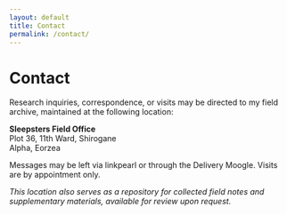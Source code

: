 ```yaml
---
layout: default
title: Contact
permalink: /contact/
---
```



# Contact

Research inquiries, correspondence, or visits may be directed to my field archive, maintained at the following location:

<div class="contact-info">
  <strong>Sleepsters Field Office</strong><br>
  Plot 36, 11th Ward, Shirogane<br>
  Alpha, Eorzea
</div>

Messages may be left via linkpearl or through the Delivery Moogle. Visits are by appointment only.

<em>This location also serves as a repository for collected field notes and supplementary materials, available for review upon request.</em>
